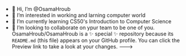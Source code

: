 - 👋 Hi, I’m @OsamaHroub
- 👀 I’m interested in working and larning computer world
- 🌱 I’m currently learning CS50's Introduction to Computer Science
- 💞️ I’m looking to collaborate on ypur team to  be one of you.
OsamaHroub/OsamaHroub is a ✨ special ✨ repository because its `README.md` (this file) appears on your GitHub profile.
You can click the Preview link to take a look at your changes.
--->
